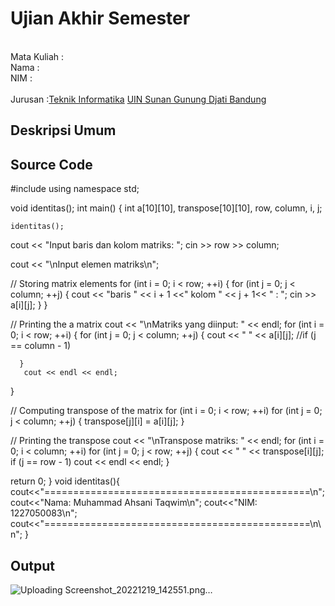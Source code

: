 # Ujian Akhir Semester 
<br>Mata Kuliah 	:
<br> Nama		:
<br>NIM		:	
<br>Jurusan		:[Teknik Informatika](http://if.uinsgd.ac.id/) [UIN Sunan Gunung Djati Bandung](https://uinsgd.ac.id/) 

## Deskripsi Umum

## Source Code
#include <iostream>
using namespace std;

void identitas();
int main() {
   int a[10][10], transpose[10][10], row, column, i, j;
   
	identitas();
   cout << "Input baris dan kolom matriks: ";
   cin >> row >> column;

   cout << "\nInput elemen matriks\n";

   // Storing matrix elements
   for (int i = 0; i < row; ++i) {
      for (int j = 0; j < column; ++j) {
         cout << "baris " << i + 1 <<" kolom " << j + 1<< " : ";
         cin >> a[i][j];
      }
   }

   // Printing the a matrix
   cout << "\nMatriks yang diinput: " << endl;
   for (int i = 0; i < row; ++i) {
      for (int j = 0; j < column; ++j) {
         cout << " " << a[i][j];
         //if (j == column - 1)
           
      }
       cout << endl << endl;
   }

   // Computing transpose of the matrix
   for (int i = 0; i < row; ++i)
      for (int j = 0; j < column; ++j) {
         transpose[j][i] = a[i][j];
      }

   // Printing the transpose
   cout << "\nTranspose matriks: " << endl;
   for (int i = 0; i < column; ++i)
      for (int j = 0; j < row; ++j) {
         cout << " " << transpose[i][j];
        if (j == row - 1)
            cout << endl << endl;
      }

   return 0;
}
void identitas(){
	cout<<"==============================================\n";
	cout<<"Nama:	Muhammad Ahsani Taqwim\n";
	cout<<"NIM:	1227050083\n";
	cout<<"==============================================\n\n";
}

## Output
![Uploading Screenshot_20221219_142551.png…]()
